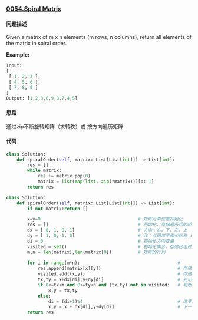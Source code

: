 ### [0054.Spiral Matrix](https://leetcode-cn.com/problems/spiral-matrix/)

#### 问题描述
Given a matrix of m x n elements (m rows, n columns), return all elements of the matrix in spiral order.

**Example:**
```python
Input:
[
 [ 1, 2, 3 ],
 [ 4, 5, 6 ],
 [ 7, 8, 9 ]
]
Output: [1,2,3,6,9,8,7,4,5]
```

#### 思路
通过zip不断旋转矩阵（求转秩）或 按方向遍历矩阵
#### 代码

```python
class Solution:
    def spiralOrder(self, matrix: List[List[int]]) -> List[int]:
        res = []
        while matrix:
            res += matrix.pop(0)
            matrix = list(map(list, zip(*matrix)))[::-1]
        return res
```
```python
class Solution:
    def spiralOrder(self, matrix: List[List[int]]) -> List[int]:
        if not matrix:return []

        x=y=0                                     # 矩阵元素位置初始化
        res = []                                  # 初始化，存储遍历后的矩阵元素
        dx = [ 0, 1, 0,-1]                        # 方向：右，下，左，上
        dy = [ 1, 0,-1, 0]                        # 注：与通常平面坐标系 记号 不同
        di = 0                                    # 初始化方向变量
        visited = set()                           # 初始化集合，存储已走过的坐标
        m,n = len(matrix),len(matrix[0])          # 矩阵的行列 
                
        for i in range(m*n):                                     # 
            res.append(matrix[x][y])                             # 存储遍历矩阵过的元素
            visited.add((x,y))                                   # 存储遍历过的坐标
            tx,ty = x+dx[di],y+dy[di]                            # 先记录下一步坐标，用于判断下一步怎么走
            if 0<=tx<m and 0<=ty<n and (tx,ty) not in visited:   # 判断坐标是否需变向，且没有遍历过
                x,y = tx,ty                                       
            else:                                                
                di = (di+1)%4                                    # 改变方向，右下左上为一圈，防止方向坐标越界
                x,y = x + dx[di],y+dy[di]                        # 下一步坐标
        return res
```